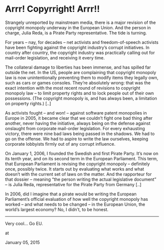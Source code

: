 # Arrr! Copyrright! Arrr!!
Strangely unreported by mainstream media, there is a major revision of the copyright monopoly underway in the European Union. And the person in charge, Julia Reda, is a Pirate Party representative. The tide is turning.

For years – nay, for decades – net activists and freedom-of-speech activists have been fighting against the copyright industry’s corrupt initiatives. In country after country, the copyright industry was practically calling out for mail-order legislation, and receiving it every time.

The collateral damage to liberties has been immense, and has spilled far outside the net. In the US, people are complaining that copyright monopoly law is now unintentionally preventing them to modify items they legally own, such as cars or games consoles. They’re absolutely wrong: that was the exact intention with the most recent round of revisions to copyright monopoly law – to limit property rights and to lock people out of their own possessions. (The copyright monopoly is, and has always been, a limitation on property rights.) [..]

As activists fought – and won! – against software patent monopolies in Europe in 2005, it became clear that we couldn’t fight one bad thing after another, never having the initiative, always being on the defense against onslaught from corporate mail-order legislation. For every exhausting victory, there were nine bad laws being passed in the shadows. We had to go on the offense. We had to aspire to write the law ourselves, keeping corporate lobbyists firmly out of any corrupt influence.

On January 1, 2006, I founded the Swedish and first Pirate Party. It’s now on its tenth year, and on its second term in the European Parliament. This term, that European Parliament is revising the copyright monopoly – definitely once, possibly twice. It starts out by evaluating what works and what doesn’t with the current set of laws on the matter. And the rapporteur for that dossier – meaning “the person writing the actual legislative document” – is Julia Reda, representative for the Pirate Party from Germany [..]

In 2006, did I imagine that a pirate would be writing the European Parliament’s official evaluation of how well the copyright monopoly has worked – and what needs to be changed – in the European Union, the world’s largest economy? No, I didn’t, to be honest. 

---

Very cool... Go EU.








at

January 05, 2015















